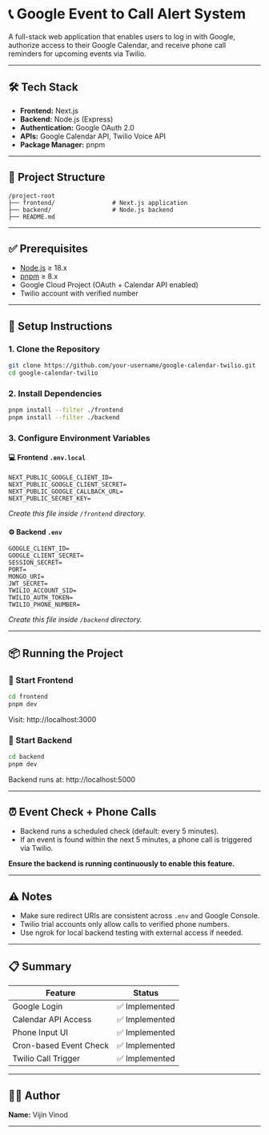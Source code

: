 # 📞 Google Event to Call Alert System

A full-stack web application that enables users to log in with Google, authorize access to their Google Calendar, and receive phone call reminders for upcoming events via Twilio.

---

## 🛠 Tech Stack

- **Frontend:** Next.js
- **Backend:** Node.js (Express)
- **Authentication:** Google OAuth 2.0
- **APIs:** Google Calendar API, Twilio Voice API
- **Package Manager:** pnpm

---

## 📁 Project Structure

```
/project-root
├── frontend/                # Next.js application
├── backend/                 # Node.js backend
├── README.md
```

---

## ✅ Prerequisites

- [Node.js](https://nodejs.org/) ≥ 18.x
- [pnpm](https://pnpm.io/) ≥ 8.x
- Google Cloud Project (OAuth + Calendar API enabled)
- Twilio account with verified number

---

## 🚀 Setup Instructions

### 1. Clone the Repository

```bash
git clone https://github.com/your-username/google-calendar-twilio.git
cd google-calendar-twilio
```

### 2. Install Dependencies

```bash
pnpm install --filter ./frontend
pnpm install --filter ./backend
```

### 3. Configure Environment Variables

#### 💻 Frontend `.env.local`

```env
NEXT_PUBLIC_GOOGLE_CLIENT_ID=
NEXT_PUBLIC_GOOGLE_CLIENT_SECRET=
NEXT_PUBLIC_GOOGLE_CALLBACK_URL=
NEXT_PUBLIC_SECRET_KEY=
```

*Create this file inside `/frontend` directory.*

#### ⚙️ Backend `.env`

```env
GOOGLE_CLIENT_ID=
GOOGLE_CLIENT_SECRET=
SESSION_SECRET=
PORT=
MONGO_URI=
JWT_SECRET=
TWILIO_ACCOUNT_SID=
TWILIO_AUTH_TOKEN=
TWILIO_PHONE_NUMBER=
```

*Create this file inside `/backend` directory.*

---

## 📦 Running the Project

### 🔹 Start Frontend

```bash
cd frontend
pnpm dev
```

Visit: http://localhost:3000

### 🔸 Start Backend

```bash
cd backend
pnpm dev
```

Backend runs at: http://localhost:5000

---

## ⏰ Event Check + Phone Calls

- Backend runs a scheduled check (default: every 5 minutes).
- If an event is found within the next 5 minutes, a phone call is triggered via Twilio.

**Ensure the backend is running continuously to enable this feature.**

---

## ⚠️ Notes

- Make sure redirect URIs are consistent across `.env` and Google Console.
- Twilio trial accounts only allow calls to verified phone numbers.
- Use ngrok for local backend testing with external access if needed.

---

## 📋 Summary

| Feature | Status |
|---------|--------|
| Google Login | ✅ Implemented |
| Calendar API Access | ✅ Implemented |
| Phone Input UI | ✅ Implemented |
| Cron-based Event Check | ✅ Implemented |
| Twilio Call Trigger | ✅ Implemented |

---

## 👨‍💻 Author

**Name:** Vijin Vinod

---